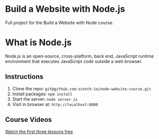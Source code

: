 # Build a Website with Node.js

Full project for the Build a Website with Node course. 

# What is Node.js
Node.js is an open-source, cross-platform, back end, JavaScript runtime environment that executes JavaScript code outside a web browser.

## Instructions

1. Clone the repo: `git@github.com:scotch-io/node-website-course.git`
2. Install packages: `npm install`
3. Start the server: `node server.js`
4. Visit in browser at: `http://localhost:8080`

## Course Videos

[Watch the first three lessons free](https://school.scotch.io/build-a-nodejs-website)
